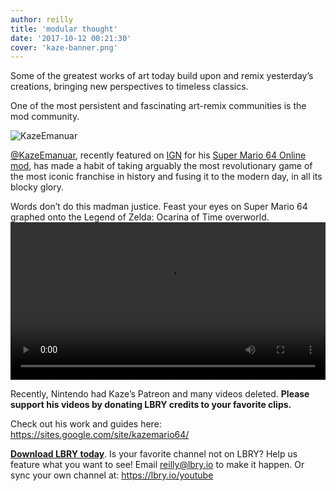 ```yaml
---
author: reilly
title: 'modular thought'
date: '2017-10-12 00:21:30'
cover: 'kaze-banner.png'
---
```

Some of the greatest works of art today build upon and remix yesterday’s creations, bringing new perspectives to timeless classics.

One of the most persistent and fascinating art-remix communities is the mod community.

![KazeEmanuar](/img/news/kaze-inline.jpg)

[@KazeEmanuar](https://open.lbry.io/%40KazeEmanuar), recently featured on [IGN](open.lbry.io/@IGNonLBRY) for his [Super Mario 64 Online mod](http://www.ign.com/articles/2017/09/13/fan-made-super-mario-64-brings-online-play), has made a habit of taking arguably the most revolutionary game of the most iconic franchise in history and fusing it to the modern day, in all its blocky glory.

Words don’t do this madman justice. Feast your eyes on Super Mario 64 graphed onto the Legend of Zelda: Ocarina of Time overworld.
<video width="100%" controls src="https://spee.ch/6a0eb0bd494c4715697623bda13c4f824c19b792/zelda-mario-64-crossover-hyrule-field.mp4"/></video>

Recently, Nintendo had Kaze’s Patreon and many videos deleted. **Please support his videos by donating LBRY credits to your favorite clips.**

Check out his work and guides here: https://sites.google.com/site/kazemario64/

**[Download LBRY today](https://lbry.io/get)**. Is your favorite channel not on LBRY? Help us feature what you want to see! Email reilly@lbry.io to make it happen. Or sync your own channel at: https://lbry.io/youtube

